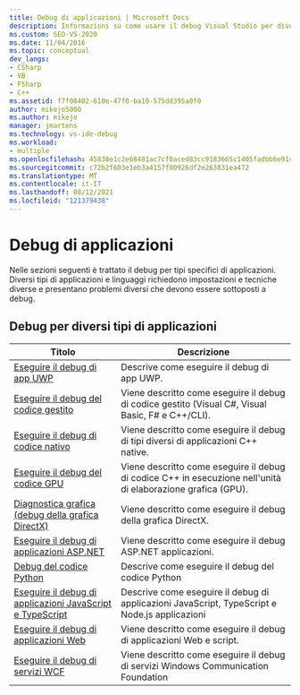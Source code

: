 ```yaml
---
title: Debug di applicazioni | Microsoft Docs
description: Informazioni su come usare il debug Visual Studio per diversi tipi di applicazioni, ad esempio app UWP, codice gestito, codice nativo, codice GPU e app Web.
ms.custom: SEO-VS-2020
ms.date: 11/04/2016
ms.topic: conceptual
dev_langs:
- CSharp
- VB
- FSharp
- C++
ms.assetid: f7f08402-610e-47f0-ba10-575dd395a0f0
author: mikejo5000
ms.author: mikejo
manager: jmartens
ms.technology: vs-ide-debug
ms.workload:
- multiple
ms.openlocfilehash: 45838e1c2e68481ac7cf0aced83cc9183665c1405fadbb6e91c6a1220309038c
ms.sourcegitcommit: c72b2f603e1eb3a4157f00926df2e263831ea472
ms.translationtype: MT
ms.contentlocale: it-IT
ms.lasthandoff: 08/12/2021
ms.locfileid: "121379438"
---
```

# <a name="debugging-applications"></a>Debug di applicazioni
Nelle sezioni seguenti è trattato il debug per tipi specifici di applicazioni. Diversi tipi di applicazioni e linguaggi richiedono impostazioni e tecniche diverse e presentano problemi diversi che devono essere sottoposti a debug.

## <a name="debugging-for-different-types-of-applications"></a>Debug per diversi tipi di applicazioni

|Titolo|Descrizione|
|-|-|
|[Eseguire il debug di app UWP](../debugger/debugging-windows-store-and-windows-universal-apps.md)|Descrive come eseguire il debug di app UWP.|
|[Eseguire il debug del codice gestito](../debugger/debugging-managed-code.md)|Viene descritto come eseguire il debug di codice gestito (Visual C#, Visual Basic, F# e C++/CLI).|
|[Eseguire il debug di codice nativo](../debugger/debugging-native-code.md)|Viene descritto come eseguire il debug di tipi diversi di applicazioni C++ native.|
|[Eseguire il debug del codice GPU](../debugger/debugging-gpu-code.md)|Viene descritto come eseguire il debug di codice C++ in esecuzione nell'unità di elaborazione grafica (GPU).|
|[Diagnostica grafica (debug della grafica DirectX)](graphics/visual-studio-graphics-diagnostics.md)|Viene descritto come eseguire il debug della grafica DirectX.|
|[Eseguire il debug di applicazioni ASP.NET](../debugger/how-to-enable-debugging-for-aspnet-applications.md)|Viene descritto come eseguire il debug ASP.NET applicazioni.|
|[Debug del codice Python](../python/tutorial-working-with-python-in-visual-studio-step-04-debugging.md)|Descrive come eseguire il debug del codice Python|
|[Eseguire il debug di applicazioni JavaScript e TypeScript](../javascript/debug-nodejs.md)|Descrive come eseguire il debug di applicazioni JavaScript, TypeScript e Node.js applicazioni|
|[Eseguire il debug di applicazioni Web](../debugger/debugging-web-applications.md)|Viene descritto come eseguire il debug di applicazioni Web e script.|
|[Eseguire il debug di servizi WCF](../debugger/debugging-wcf-services.md)|Viene descritto come eseguire il debug di servizi Windows Communication Foundation|